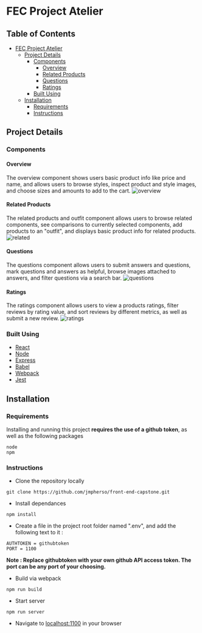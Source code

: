# FEC Project Atelier
## Table of Contents
- [FEC Project Atelier](#fec-project-atelier)
  * [Project Details](#project-details)
    + [Components](#components)
      - [Overview](#overview)
      - [Related Products](#related-products)
      - [Questions](#questions)
      - [Ratings](#ratings)
    + [Built Using](#built-using)
  * [Installation](#installation)
    + [Requirements](#requirements)
    + [Instructions](#instructions)

## Project Details

### Components
#### Overview
The overview component shows users basic product info like price and name, and allows users to browse styles, inspect product and style images, and choose sizes and amounts to add to the cart.
![overview](https://user-images.githubusercontent.com/24445744/218268059-d9c008a2-3db2-469a-a64a-6c8d7be2271b.gif)
#### Related Products
The related products and outfit component allows users to browse related components, see comparisons to currently selected components, add products to an "outfit", and displays basic product info for related products.
![related](https://user-images.githubusercontent.com/24445744/218268070-c3bf9a08-327d-4110-bb34-f46c6d19f602.gif)
#### Questions
The questions component allows users to submit answers and questions, mark questions and answers as helpful, browse images attached to answers, and filter questions via a search bar.
![questions](https://user-images.githubusercontent.com/24445744/218268066-7d7efab1-f44b-469a-b93e-dfdffbd910b6.gif)
#### Ratings
The ratings component allows users to view a products ratings, filter reviews by rating value, and sort reviews by different metrics, as well as submit a new review.
![ratings](https://user-images.githubusercontent.com/24445744/218268068-7c07ebb3-a340-4a94-92ee-389a76026065.gif)

### Built Using
- [React](https://reactjs.org/)  
- [Node](https://nodejs.dev/)  
- [Express](https://expressjs.com/)  
- [Babel](https://babeljs.io/)
- [Webpack](https://webpack.js.org/)  
- [Jest](https://jestjs.io/)  

## Installation

### Requirements
Installing and running this project **requires the use of a github token**, as well as the following packages
```
node
npm
```

### Instructions
- Clone the repository locally  
  
`git clone https://github.com/jmpherso/front-end-capstone.git`

- Install dependances  
  
`npm install`

- Create a file in the project root folder named ".env", and add the following text to it :
```
AUTHTOKEN = githubtoken
PORT = 1100
```
**Note : Replace githubtoken with your own github API access token. The port can be any port of your choosing.**
  
- Build via webpack  
  
`npm run build`

- Start server  
  
`npm run server`

- Navigate to [localhost:1100](http://localhost:1100/) in your browser

